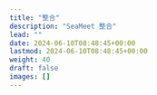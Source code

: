 ```yaml
---
title: "整合"
description: "SeaMeet 整合"
lead: ""
date: 2024-06-10T08:48:45+00:00
lastmod: 2024-06-10T08:48:45+00:00
weight: 40
draft: false
images: []
---
```


